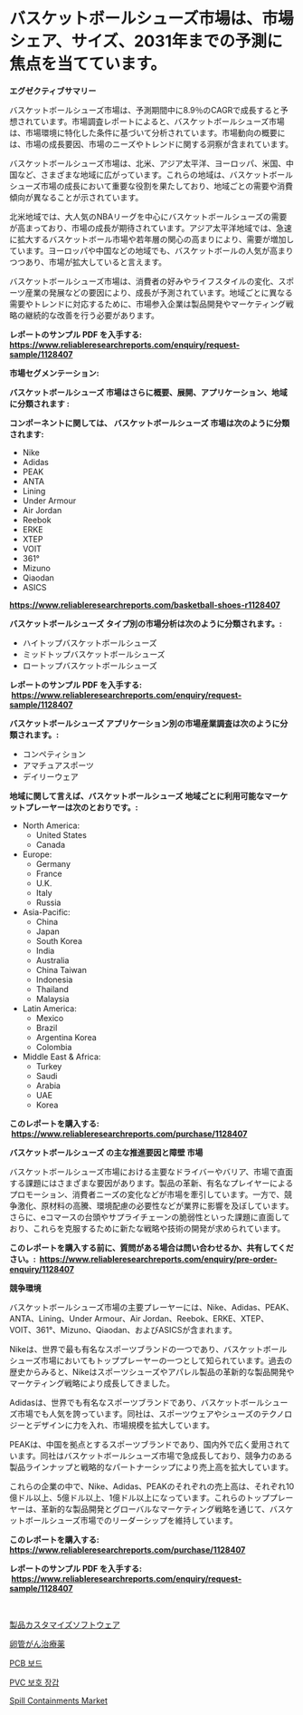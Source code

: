 <p><h1>バスケットボールシューズ市場は、市場シェア、サイズ、2031年までの予測に焦点を当てています。</h1></p><p><strong>エグゼクティブサマリー</strong></p>
<p><p>バスケットボールシューズ市場は、予測期間中に8.9％のCAGRで成長すると予想されています。市場調査レポートによると、バスケットボールシューズ市場は、市場環境に特化した条件に基づいて分析されています。市場動向の概要には、市場の成長要因、市場のニーズやトレンドに関する洞察が含まれています。</p><p>バスケットボールシューズ市場は、北米、アジア太平洋、ヨーロッパ、米国、中国など、さまざまな地域に広がっています。これらの地域は、バスケットボールシューズ市場の成長において重要な役割を果たしており、地域ごとの需要や消費傾向が異なることが示されています。</p><p>北米地域では、大人気のNBAリーグを中心にバスケットボールシューズの需要が高まっており、市場の成長が期待されています。アジア太平洋地域では、急速に拡大するバスケットボール市場や若年層の関心の高まりにより、需要が増加しています。ヨーロッパや中国などの地域でも、バスケットボールの人気が高まりつつあり、市場が拡大していると言えます。</p><p>バスケットボールシューズ市場は、消費者の好みやライフスタイルの変化、スポーツ産業の発展などの要因により、成長が予測されています。地域ごとに異なる需要やトレンドに対応するために、市場参入企業は製品開発やマーケティング戦略の継続的な改善を行う必要があります。</p></p>
<p><strong>レポートのサンプル PDF を入手する: <a href="https://www.reliableresearchreports.com/enquiry/request-sample/1128407">https://www.reliableresearchreports.com/enquiry/request-sample/1128407</a></strong></p>
<p><strong>市場セグメンテーション:</strong></p>
<p><strong> バスケットボールシューズ 市場はさらに概要、展開、アプリケーション、地域に分類されます :</strong></p>
<p><strong>コンポーネントに関しては、 バスケットボールシューズ 市場は次のように分類されます: &nbsp;</strong></p>
<p><ul><li>Nike</li><li>Adidas</li><li>PEAK</li><li>ANTA</li><li>Lining</li><li>Under Armour</li><li>Air Jordan</li><li>Reebok</li><li>ERKE</li><li>XTEP</li><li>VOIT</li><li>361°</li><li>Mizuno</li><li>Qiaodan</li><li>ASICS</li></ul></p>
<p><strong><a href="https://www.reliableresearchreports.com/basketball-shoes-r1128407">https://www.reliableresearchreports.com/basketball-shoes-r1128407</a></strong></p>
<p><strong> バスケットボールシューズ タイプ別の市場分析は次のように分類されます。:</strong></p>
<p><ul><li>ハイトップバスケットボールシューズ</li><li>ミッドトップバスケットボールシューズ</li><li>ロートップバスケットボールシューズ</li></ul></p>
<p><strong>レポートのサンプル PDF を入手する: &nbsp;<a href="https://www.reliableresearchreports.com/enquiry/request-sample/1128407">https://www.reliableresearchreports.com/enquiry/request-sample/1128407</a></strong></p>
<p><strong> バスケットボールシューズ アプリケーション別の市場産業調査は次のように分類されます。:</strong></p>
<p><ul><li>コンペティション</li><li>アマチュアスポーツ</li><li>デイリーウェア</li></ul></p>
<p><strong>地域に関して言えば、バスケットボールシューズ 地域ごとに利用可能なマーケットプレーヤーは次のとおりです。:</strong></p>
<p><ul>
    <li>
        North America:
        <ul>
            <li>United States</li>
            <li>Canada</li>
        </ul>
    </li>
    <li>
        Europe:
        <ul>
            <li>Germany</li>
            <li>France</li>
            <li>U.K.</li>
            <li>Italy</li>
            <li>Russia</li>
        </ul>
    </li>
    <li>
        Asia-Pacific:
        <ul>
            <li>China</li>
            <li>Japan</li>
            <li>South Korea</li>
            <li>India</li>
            <li>Australia</li>
            <li>China Taiwan</li>
            <li>Indonesia</li>
            <li>Thailand</li>
            <li>Malaysia</li>
        </ul>
    </li>
    <li>
        Latin America:
        <ul>
            <li>Mexico</li>
            <li>Brazil</li>
            <li>Argentina Korea</li>
            <li>Colombia</li>
        </ul>
    </li>
    <li>
        Middle East & Africa:
        <ul>
            <li>Turkey</li>
            <li>Saudi</li>
            <li>Arabia</li>
            <li>UAE</li>
            <li>Korea</li>
        </ul>
    </li>
    </ul></p>
<p><strong>このレポートを購入する: &nbsp;<a href="https://www.reliableresearchreports.com/purchase/1128407">https://www.reliableresearchreports.com/purchase/1128407</a></strong></p>
<p><strong>バスケットボールシューズ の主な推進要因と障壁 市場</strong></p>
<p><p>バスケットボールシューズ市場における主要なドライバーやバリア、市場で直面する課題にはさまざまな要因があります。製品の革新、有名なプレイヤーによるプロモーション、消費者ニーズの変化などが市場を牽引しています。一方で、競争激化、原材料の高騰、環境配慮の必要性などが業界に影響を及ぼしています。さらに、eコマースの台頭やサプライチェーンの脆弱性といった課題に直面しており、これらを克服するために新たな戦略や技術の開発が求められています。</p></p>
<p><strong>このレポートを購入する前に、質問がある場合は問い合わせるか、共有してください。:&nbsp; <a href="https://www.reliableresearchreports.com/enquiry/pre-order-enquiry/1128407">https://www.reliableresearchreports.com/enquiry/pre-order-enquiry/1128407</a></strong></p>
<p><strong>競争環境</strong></p>
<p><p>バスケットボールシューズ市場の主要プレーヤーには、Nike、Adidas、PEAK、ANTA、Lining、Under Armour、Air Jordan、Reebok、ERKE、XTEP、VOIT、361°、Mizuno、Qiaodan、およびASICSが含まれます。</p><p>Nikeは、世界で最も有名なスポーツブランドの一つであり、バスケットボールシューズ市場においてもトッププレーヤーの一つとして知られています。過去の歴史からみると、Nikeはスポーツシューズやアパレル製品の革新的な製品開発やマーケティング戦略により成長してきました。</p><p>Adidasは、世界でも有名なスポーツブランドであり、バスケットボールシューズ市場でも人気を誇っています。同社は、スポーツウェアやシューズのテクノロジーとデザインに力を入れ、市場規模を拡大しています。</p><p>PEAKは、中国を拠点とするスポーツブランドであり、国内外で広く愛用されています。同社はバスケットボールシューズ市場で急成長しており、競争力のある製品ラインナップと戦略的なパートナーシップにより売上高を拡大しています。</p><p>これらの企業の中で、Nike、Adidas、PEAKのそれぞれの売上高は、それぞれ10億ドル以上、5億ドル以上、1億ドル以上になっています。これらのトッププレーヤーは、革新的な製品開発とグローバルなマーケティング戦略を通じて、バスケットボールシューズ市場でのリーダーシップを維持しています。</p></p>
<p><strong>このレポートを購入する: &nbsp; <a href="https://www.reliableresearchreports.com/purchase/1128407">https://www.reliableresearchreports.com/purchase/1128407</a></strong></p>
<p><strong>レポートのサンプル PDF を入手する: &nbsp;<a href="https://www.reliableresearchreports.com/enquiry/request-sample/1128407">https://www.reliableresearchreports.com/enquiry/request-sample/1128407</a></strong><strong></strong></p>
<p>&nbsp;</p>
<p><p><a href="https://medium.com/@murraycod1929/%E8%A3%BD%E5%93%81%E3%82%AB%E3%82%B9%E3%82%BF%E3%83%9E%E3%82%A4%E3%82%BC%E3%83%BC%E3%82%B7%E3%83%A7%E3%83%B3%E3%82%BD%E3%83%95%E3%83%88%E3%82%A6%E3%82%A7%E3%82%A2%E5%B8%82%E5%A0%B4%E3%81%AF-%E5%B8%82%E5%A0%B4%E3%82%B7%E3%82%A7%E3%82%A2-%E5%B8%82%E5%A0%B4%E5%8B%95%E5%90%91-%E5%B8%82%E5%A0%B4%E6%88%90%E9%95%B7%E3%81%AB%E9%96%A2%E3%81%99%E3%82%8B%E6%83%85%E5%A0%B1%E3%82%92%E6%8F%90%E4%BE%9B%E3%81%97%E3%81%BE%E3%81%99-13ee93d2397d">製品カスタマイズソフトウェア</a></p><p><a href="https://medium.com/@alletty768546/%E5%8D%B5%E7%AE%A1%E7%99%8C%E6%B2%BB%E7%99%82%E5%B8%82%E5%A0%B4%E8%A6%8F%E6%A8%A1%E3%81%A8%E5%B8%82%E5%A0%B4%E5%8B%95%E5%90%91-%E5%AE%8C%E5%85%A8%E3%81%AA%E6%A5%AD%E7%95%8C%E6%A6%82%E8%A6%81-2024%E5%B9%B4%E3%81%8B%E3%82%892031%E5%B9%B4-748a44c99fe1">卵管がん治療薬</a></p><p><a href="https://medium.com/@costelcaramitru2022/pcb-%EB%B3%B4%EB%93%9C-%EC%8B%9C%EC%9E%A5-%EC%8B%9C%EC%9E%A5-%EC%A0%90%EC%9C%A0%EC%9C%A8-%EC%8B%9C%EC%9E%A5-%EB%8F%99%ED%96%A5-%EB%B0%8F-%EB%AF%B8%EB%9E%98-%EC%84%B1%EC%9E%A5-%ED%83%90%EC%83%89-83d0e3268fa6">PCB 보드</a></p><p><a href="https://github.com/JeromeRtyau89966/Market-Research-Report-List-1/blob/main/479072826816.md">PVC 보호 장갑</a></p><p><a href="https://github.com/Airanohannonzb68e5pb53oc1/Market-Research-Report-List-2/blob/main/spill-containments-market.md">Spill Containments Market</a></p></p>